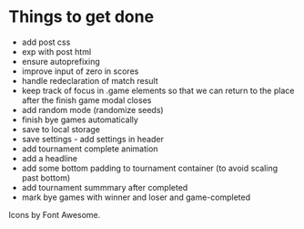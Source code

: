 # Things to get done

- add post css
- exp with post html
- ensure autoprefixing
- improve input of zero in scores
- handle redeclaration of match result
- keep track of focus in .game elements so that we can return to the place after the finish game modal closes
- add random mode (randomize seeds)
- finish bye games automatically
- save to local storage
- save settings - add settings in header
- add tournament complete animation
- add a headline
- add some bottom padding to tournament container (to avoid scaling past bottom)
- add tournament summmary after completed
- mark bye games with winner and loser and game-completed

Icons by Font Awesome.